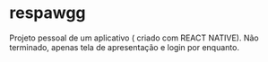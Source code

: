 # respawgg
Projeto pessoal de um aplicativo ( criado com REACT NATIVE). Não terminado, apenas tela de apresentação e login por enquanto.
